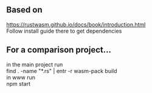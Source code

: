 ## Based on
https://rustwasm.github.io/docs/book/introduction.html    
Follow install guide there to get dependencies

## For a comparison project...
in the main project run    
find . -name "*.rs" | entr -r wasm-pack build    
in www run     
npm start    



